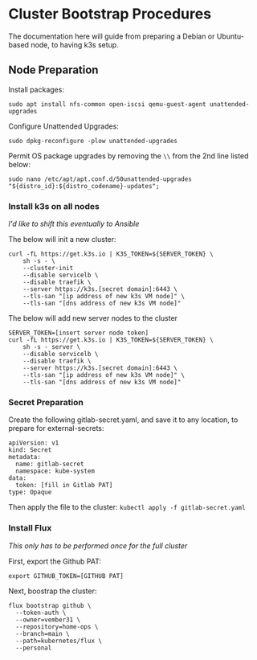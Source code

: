 # Cluster Bootstrap Procedures
The documentation here will guide from preparing a Debian or Ubuntu-based node, to having k3s setup.
## Node Preparation
Install packages:
```
sudo apt install nfs-common open-iscsi qemu-guest-agent unattended-upgrades
```
Configure Unattended Upgrades:
```
sudo dpkg-reconfigure -plow unattended-upgrades
```
Permit OS package upgrades by removing the `\\` from the 2nd line listed below:
```
sudo nano /etc/apt/apt.conf.d/50unattended-upgrades
"${distro_id}:${distro_codename}-updates";
```

### Install k3s on all nodes
*I'd like to shift this eventually to Ansible*

The below will init a new cluster:
```
curl -fL https://get.k3s.io | K3S_TOKEN=${SERVER_TOKEN} \
    sh -s - \
    --cluster-init
    --disable servicelb \
    --disable traefik \
    --server https://k3s.[secret domain]:6443 \
    --tls-san "[ip address of new k3s VM node]" \
    --tls-san "[dns address of new k3s VM node]"
```
The below will add new server nodes to the cluster
```
SERVER_TOKEN=[insert server node token]
curl -fL https://get.k3s.io | K3S_TOKEN=${SERVER_TOKEN} \
    sh -s - server \
    --disable servicelb \
    --disable traefik \
    --server https://k3s.[secret domain]:6443 \
    --tls-san "[ip address of new k3s VM node]" \
    --tls-san "[dns address of new k3s VM node]"
```

### Secret Preparation
Create the following gitlab-secret.yaml, and save it to any location, to prepare for external-secrets:

```
apiVersion: v1
kind: Secret
metadata:
  name: gitlab-secret
  namespace: kube-system
data:
  token: [fill in Gitlab PAT]
type: Opaque
```

Then apply the file to the cluster:
```kubectl apply -f gitlab-secret.yaml```

### Install Flux
*This only has to be performed once for the full cluster*

First, export the Github PAT:
```
export GITHUB_TOKEN=[GITHUB PAT]
```
Next, boostrap the cluster:
```
flux bootstrap github \
  --token-auth \
  --owner=vember31 \
  --repository=home-ops \
  --branch=main \
  --path=kubernetes/flux \
  --personal
```
